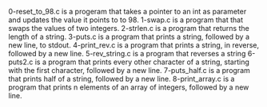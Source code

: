 0-reset_to_98.c is a progeram that takes a pointer to an int as parameter and updates the value it points to to 98.
1-swap.c is a program that  that swaps the values of two integers.
2-strlen.c is a program that returns the length of a string.
3-puts.c is a program that prints a string, followed by a new line, to stdout.
4-print_rev.c is a program that prints a string, in reverse, followed by a new line.
5-rev_string.c is a program that reverses a string
6-puts2.c is a program that prints every other character of a string, starting with the first character, followed by a new line.
7-puts_half.c is a program that prints half of a string, followed by a new line.
8-print_array.c is a program that prints n elements of an array of integers, followed by a new line.
